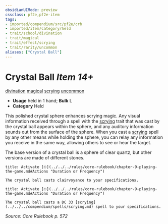 ```yaml
---
obsidianUIMode: preview
cssclass: pf2e,pf2e-item
tags:
- imported/compendium/src/pf2e/crb
- imported/item/category/held
- trait/school/divination
- trait/magical
- trait/effect/scrying
- trait/rarity/uncommon
aliases: ["Crystal Ball"]
---
```

# Crystal Ball *Item 14+*  
[divination](divination.md)  [magical](magical.md)  [scrying](rules/traits/scrying.md)  [uncommon](uncommon.md)  

- **Usage** held in 1 hand; **Bulk** L
- **Category** Held

This polished crystal sphere enhances scrying magic. Any visual information received through a spell with the [scrying](rules/traits/scrying.md) trait that was cast by the crystal ball appears within the sphere, and any auditory information sounds out from the surface of the sphere. When you cast a [scrying](../../spells/scrying.md) spell by any other means while holding the sphere, you can relay any information you receive in the same way, allowing others to see or hear the target.

The base version of a crystal ball is a sphere of clear quartz, but other versions are made of different stones.

```ad-embed-ability
title: Activate [⏲](../../../rules/core-rulebook/chapter-9-playing-the-game.md#Actions "Duration or Frequency")

The crystal ball casts clairvoyance to your specifications.
```

```ad-embed-ability
title: Activate [⏲](../../../rules/core-rulebook/chapter-9-playing-the-game.md#Actions "Duration or Frequency")

The crystal ball casts a DC 33 [scrying](../../../compendium/spells/scrying.md) spell to your specifications.
```

*Source: Core Rulebook p. 572*
